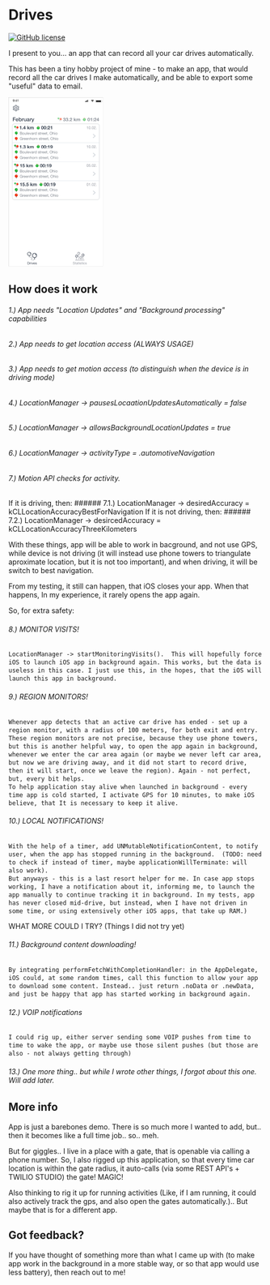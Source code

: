 # Drives
[![GitHub license](https://img.shields.io/badge/license-MIT-lightgrey.svg?maxAge=2592000)](https://url.com)

I present to you... an app that can record all your car drives automatically.

This has been a tiny hobby project of mine - to make an app, that would record all the car drives I make automatically, and be able to export some "useful" data to email.

![PreviewImage](https://raw.githubusercontent.com/GuntisTreulands/drives/main/example2.png)

How does it work
---------------

###### 1.) App needs "Location Updates" and "Background processing" capabilities  
###### 2.) App needs to get location access (ALWAYS USAGE)
###### 3.) App needs to get motion access (to distinguish when the device is in driving mode)
###### 4.) LocationManager -> pausesLocaationUpdatesAutomatically = false
###### 5.) LocationManager -> allowsBackgroundLocationUpdates = true
###### 6.) LocationManager -> activityType = .automotiveNavigation

###### 7.) Motion API checks for activity. 
If it is driving, then:
	###### 7.1.) LocationManager -> desiredAccuracy = kCLLocationAccuracyBestForNavigation
If it is not driving, then:
	###### 7.2.) LocationManager -> desircedAccuracy = kCLLocationAccuracyThreeKilometers 	


With these things, app will be able to work in bacground, and not use GPS, while device is not driving (it will instead use phone towers to triangulate aproximate location, but it is not too important), and when driving, it will be switch to best navigation.
 
From my testing, it still can happen, that iOS closes your app. When that happens, In my experience, it rarely opens the app again. 

So, for extra safety:
 
###### 8.) MONITOR VISITS! 
	LocationManager -> startMonitoringVisits().  This will hopefully force iOS to launch iOS app in background again. This works, but the data is useless in this case. I just use this, in the hopes, that the iOS will launch this app in background.

###### 9.) REGION MONITORS!
	Whenever app detects that an active car drive has ended - set up a region monitor, with a radius of 100 meters, for both exit and entry. These region monitors are not precise, because they use phone towers, but this is another helpful way, to open the app again in background, whenever we enter the car area again (or maybe we never left car area, but now we are driving away, and it did not start to record drive, then it will start, once we leave the region). Again - not perfect, but, every bit helps.
	To help application stay alive when launched in background - every time app is cold started, I activate GPS for 10 minutes, to make iOS believe, that It is necessary to keep it alive.   

###### 10.) LOCAL NOTIFICATIONS!
	With the help of a timer, add UNMutableNotificationContent, to notify user, when the app has stopped running in the background.  (TODO: need to check if instead of timer, maybe applicationWillTerminate: will also work). 
	But anyways - this is a last resort helper for me. In case app stops working, I have a notification about it, informing me, to launch the app manually to continue tracking it in background. In my tests, app has never closed mid-drive, but instead, when I have not driven in some time, or using extensively other iOS apps, that take up RAM.)


WHAT MORE COULD I TRY? (Things I did not try yet)

######  11.) Background content downloading!
	By integrating performFetchWithCompletionHandler: in the AppDelegate, iOS could, at some random times, call this function to allow your app to download some content. Instead.. just return .noData or .newData, and just be happy that app has started working in background again.   

###### 12.) VOIP notifications
	I could rig up, either server sending some VOIP pushes from time to time to wake the app, or maybe use those silent pushes (but those are also - not always getting through)
	
###### 13.) One more thing.. but while I wrote other things, I forgot about this one. Will add later.



More info
---------------

App is just a barebones demo. There is so much more I wanted to add, but.. then it becomes like a full time job.. so.. meh.


But for giggles.. I live in a place with a gate, that is openable via calling a phone number. So, I also rigged up this application, so that every time car location is within the gate radius, it auto-calls (via some REST API's + TWILIO STUDIO) the gate! MAGIC!


Also thinking to rig it up for running activities (Like, if I am running, it could also actively track the gps, and also open the gates automatically.).. But maybe that is for a different app. 
 

Got feedback?
---------------

If you have thought of something more than what I came up with (to make app work in the background in a more stable way, or so that app would use less battery), then reach out to me!


